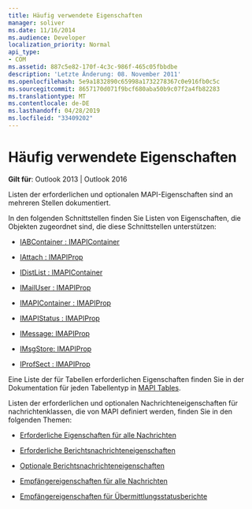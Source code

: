 ```yaml
---
title: Häufig verwendete Eigenschaften
manager: soliver
ms.date: 11/16/2014
ms.audience: Developer
localization_priority: Normal
api_type:
- COM
ms.assetid: 887c5e82-170f-4c3c-986f-465c05fbbdbe
description: 'Letzte Änderung: 08. November 2011'
ms.openlocfilehash: 5e9a1832890c65998a1732278367c0e916fb0c5c
ms.sourcegitcommit: 8657170d071f9bcf680aba50b9c07f2a4fb82283
ms.translationtype: MT
ms.contentlocale: de-DE
ms.lasthandoff: 04/28/2019
ms.locfileid: "33409202"
---
```

# <a name="commonly-used-properties"></a>Häufig verwendete Eigenschaften

 
  
**Gilt für**: Outlook 2013 | Outlook 2016 
  
Listen der erforderlichen und optionalen MAPI-Eigenschaften sind an mehreren Stellen dokumentiert.
  
In den folgenden Schnittstellen finden Sie Listen von Eigenschaften, die Objekten zugeordnet sind, die diese Schnittstellen unterstützen:
  
- [IABContainer : IMAPIContainer](iabcontainerimapicontainer.md)
    
- [IAttach : IMAPIProp](iattachimapiprop.md)
    
- [IDistList : IMAPIContainer](idistlistimapicontainer.md)
    
- [IMailUser : IMAPIProp](imailuserimapiprop.md)
    
- [IMAPIContainer : IMAPIProp](imapicontainerimapiprop.md)
    
- [IMAPIStatus : IMAPIProp](imapistatusimapiprop.md)
    
- [IMessage: IMAPIProp](imessageimapiprop.md)
    
- [IMsgStore: IMAPIProp](imsgstoreimapiprop.md)
    
- [IProfSect : IMAPIProp](iprofsectimapiprop.md)
    
Eine Liste der für Tabellen erforderlichen Eigenschaften finden Sie in der Dokumentation für jeden Tabellentyp in [MAPI Tables](mapi-tables.md).
  
Listen der erforderlichen und optionalen Nachrichteneigenschaften für nachrichtenklassen, die von MAPI definiert werden, finden Sie in den folgenden Themen: 
  
- [Erforderliche Eigenschaften für alle Nachrichten](required-properties-for-all-messages.md)
    
- [Erforderliche Berichtsnachrichteneigenschaften](required-report-message-properties.md)
    
- [Optionale Berichtsnachrichteneigenschaften](optional-report-message-properties.md)
    
- [Empfängereigenschaften für alle Nachrichten](recipient-properties-for-all-messages.md)
    
- [Empfängereigenschaften für Übermittlungsstatusberichte](recipient-properties-for-delivery-status-reports.md)
    

